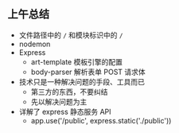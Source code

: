 ## 上午总结

- 文件路径中的 `/` 和模块标识中的 `/` 
- nodemon
- Express
  + art-template 模板引擎的配置
  + body-parser 解析表单 POST 请求体
- 技术只是一种解决问题的手段、工具而已
  + 第三方的东西，不要纠结
  + 先以解决问题为主
- 详解了 express 静态服务 API
  + app.use('/public', express.static('./public'))
  